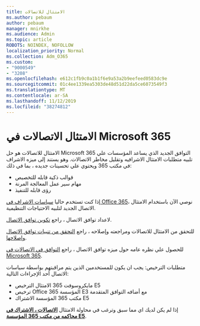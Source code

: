 ```yaml
---
title: الامتثال للاتصالات
ms.author: pebaum
author: pebaum
manager: mnirkhe
ms.audience: Admin
ms.topic: article
ROBOTS: NOINDEX, NOFOLLOW
localization_priority: Normal
ms.collection: Adm_O365
ms.custom:
- "9000549"
- "3208"
ms.openlocfilehash: e612c1fb9c0a1b1f6e9a53a2b9eefeed0583dc9e
ms.sourcegitcommit: 01c4ee1339ea5303de48d51d22da5ce6073549f3
ms.translationtype: MT
ms.contentlocale: ar-SA
ms.lasthandoff: 11/12/2019
ms.locfileid: "38274812"
---
```

# <a name="communication-compliance-in-microsoft-365"></a>الامتثال الاتصالات في Microsoft 365

الامتثال للاتصالات هو حل Microsoft 365 التوافق الجديد الذي يساعد المؤسسات علي تلبيه متطلبات الامتثال الاشرافيه وتقليل مخاطر الاتصالات. وهو يستند إلى ميزه الاشراف في مكتب 365 ويحتوي علي تحسينات جديده ، بما في ذلك:

- قوالب ذكية قابله للتخصيص
- مهام سير عمل المعالجة المرنة
- رؤى قابله للتنفيذ

إذا كنت تستخدم حاليا [سياسات الاشراف في Office 365](https://docs.microsoft.com/microsoft-365/compliance/supervision-policies)، نوصي الآن باستخدام الامتثال الاتصال الجديد لتلبيه الاحتياجات التنظيمية.

لاعداد توافق الاتصال ، راجع [تكوين توافق الاتصال](https://docs.microsoft.com/microsoft-365/compliance/communication-compliance-configure).

للتحقق من الامتثال للاتصالات ومراجعته وإصلاحه ، راجع [التحقق من تنبيات توافق الاتصال وإصلاحها](https://docs.microsoft.com/microsoft-365/compliance/communication-compliance-investigate-remediate).

للحصول علي نظره عامه حول ميزه توافق الاتصال ، راجع [التوافق في الاتصالات في Microsoft 365](https://docs.microsoft.com/microsoft-365/compliance/communication-compliance).

متطلبات الترخيص: يجب ان يكون للمستخدمين الذين يتم مراقبتهم بواسطة سياسات الاتصال أحد الإجراءات التالية:

- مايكروسوفت 365 الامتثال الترخيص E5
- ترخيص Office 365 المؤسسة E3 مع أضافه التوافق المتقدمة
- مكتب 365 المؤسسة الاشتراك E5

إذا لم يكن لديك اي مما سبق وترغب في محاولة الامتثال **[الاتصالات ، الاشتراك في محاكمه من مكتب 365 المؤسسة E5](https://go.microsoft.com/fwlink/p/?LinkID=698279)**.